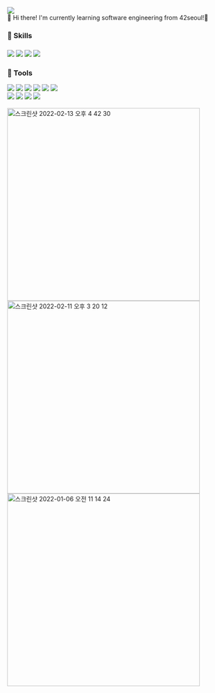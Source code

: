 

<!--
**Jay13Jeong/Jay13Jeong** is a ✨ _special_ ✨ repository because its `README.md` (this file) appears on your GitHub profile.

Here are some ideas to get you started:

- 🔭 I’m currently working on ...
- 🌱 I’m currently learning ...
- 👯 I’m looking to collaborate on ...
- 🤔 I’m looking for help with ...
- 💬 Ask me about ...
- 📫 How to reach me: ...
- 😄 Pronouns: ...
- ⚡ Fun fact: ...
-->
<img src="https://img.shields.io/badge/jjeong@student.42seoul.kr-EA4335?style=flat-square&logo=Gmail&logoColor=white"/><br>
👋 Hi there! I'm currently learning software engineering from 42seoul!🚀<br>
<h3>💪 Skills<h3>
<img src="https://img.shields.io/badge/Python-02569B?style=flat-square&logo=Python&logoColor=white"/>
<img src="https://img.shields.io/badge/C-40AEF0?style=flat-square&logo=C&logoColor=white"/>
<img src="https://img.shields.io/badge/Javascript-F7DF1E?style=flat-square&logo=Javascript&logoColor=black"/>
<img src="https://img.shields.io/badge/Java-007396?style=flat-square&logo=Java&logoColor=white"/>
<h3>🔭 Tools</h3>
<span><img src="https://img.shields.io/badge/Visual Studio Code-007ACC?style=flat-square&logo=visualstudiocode&logoColor=white"/></span>
<span><img src="https://img.shields.io/badge/Git-181717?style=flat-square&logo=git&logoColor=white"/></span>
<span><img src="https://img.shields.io/badge/Eclipse IDE-2C2255?style=flat-square&logo=Eclipse IDE&logoColor=white"/></span>
<span><img src="https://img.shields.io/badge/OracleDB-F80000?style=flat-square&logo=Oracle&logoColor=white"/></span>
<span><img src="https://img.shields.io/badge/Tomcat-F8DC75?style=flat-square&logo=Apache Tomcat&logoColor=black"/></span>
<span><img src="https://img.shields.io/badge/Naver Cloud Platform-53A318?style=flat-square&logo=cloudways&logoColor=white"/></span>
<br>
<span><img src="https://img.shields.io/badge/Slack-4A154B?style=flat-square&logo=slack&logoColor=white"/></span>
  <span><img src="https://img.shields.io/badge/macOS-000000?style=flat-square&logo=macOS&logoColor=white"/></span>
  <span><img src="https://img.shields.io/badge/Linux-FCC624?style=flat-square&logo=Linux&logoColor=black"/></span>
  <span><img src="https://img.shields.io/badge/Vim-019733?style=flat-square&logo=vim&logoColor=white"/></span>
<br><br>
<img width="444" height="auto" alt="스크린샷 2022-02-13 오후 4 42 30" src="https://user-images.githubusercontent.com/63899204/153804163-0684b4a4-99c8-44f1-aee8-06670601ff39.png">
<img width="444" height="auto" alt="스크린샷 2022-02-11 오후 3 20 12" src="https://user-images.githubusercontent.com/63899204/153804316-34751d95-ec13-439b-b3a8-3b048a86c6ea.png">
<img width="444" height="auto" alt="스크린샷 2022-01-06 오전 11 14 24" src="https://user-images.githubusercontent.com/63899204/148317301-72557079-b1f1-4d42-9b1c-40ed18f29c29.png">

  
